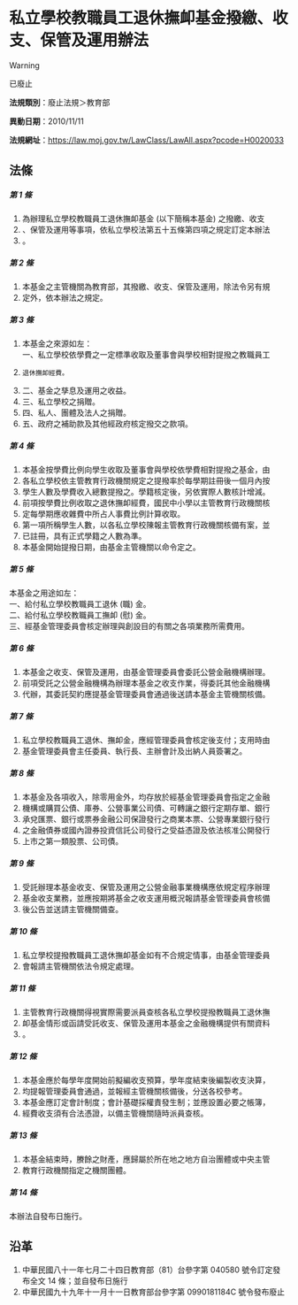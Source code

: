# 私立學校教職員工退休撫卹基金撥繳、收支、保管及運用辦法
> [!WARNING]
> 已廢止

**法規類別**：廢止法規＞教育部

**異動日期**：2010/11/11  

**法規網址**：https://law.moj.gov.tw/LawClass/LawAll.aspx?pcode=H0020033



## 法條
##### 第 1 條
1. 為辦理私立學校教職員工退休撫卹基金 (以下簡稱本基金) 之撥繳、收支
1. 、保管及運用等事項，依私立學校法第五十五條第四項之規定訂定本辦法
1. 。

##### 第 2 條
1. 本基金之主管機關為教育部，其撥繳、收支、保管及運用，除法令另有規
1. 定外，依本辦法之規定。

##### 第 3 條
1. 本基金之來源如左：  
一、私立學校依學費之一定標準收取及董事會與學校相對提撥之教職員工
1.     退休撫卹經費。
1. 二、基金之孳息及運用之收益。
1. 三、私立學校之捐贈。
1. 四、私人、團體及法人之捐贈。
1. 五、政府之補助款及其他經政府核定撥交之款項。

##### 第 4 條
1. 本基金按學費比例向學生收取及董事會與學校依學費相對提撥之基金，由
1. 各私立學校依主管教育行政機關規定之提撥率於每學期註冊後一個月內按
1. 學生人數及學費收入總數提撥之。學籍核定後，另依實際人數核計增減。
1. 前項按學費比例收取之退休撫卹經費，國民中小學以主管教育行政機關核
1. 定每學期應收雜費中所占人事費比例計算收取。
1. 第一項所稱學生人數，以各私立學校陳報主管教育行政機關核備有案，並
1. 已註冊，具有正式學籍之人數為準。
1. 本基金開始提撥日期，由基金主管機關以命令定之。

##### 第 5 條
本基金之用途如左：  
一、給付私立學校教職員工退休 (職) 金。  
二、給付私立學校教職員工撫卹 (慰) 金。  
三、經基金管理委員會核定辦理與創設目的有關之各項業務所需費用。

##### 第 6 條
1. 本基金之收支、保管及運用，由基金管理委員會委託公營金融機構辦理。
1. 前項受託之公營金融機構為辦理本基金之收支作業，得委託其他金融機構
1. 代辦，其委託契約應提基金管理委員會通過後送請本基金主管機關核備。

##### 第 7 條
1. 私立學校教職員工退休、撫卹金，應經管理委員會核定後支付；支用時由
1. 基金管理委員會主任委員、執行長、主辦會計及出納人員簽署之。

##### 第 8 條
1. 本基金及各項收入，除零用金外，均存放於經基金管理委員會指定之金融
1. 機構或購買公債、庫券、公營事業公司債、可轉讓之銀行定期存單、銀行
1. 承兌匯票、銀行或票券金融公司保證發行之商業本票、公營專業銀行發行
1. 之金融債券或國內證券投資信託公司發行之受益憑證及依法核准公開發行
1. 上市之第一類股票、公司債。

##### 第 9 條
1. 受託辦理本基金收支、保管及運用之公營金融事業機構應依規定程序辦理
1. 基金收支業務，並應按期將基金之收支運用概況報請基金管理委員會核備
1. 後公告並送請主管機關備查。

##### 第 10 條
1. 私立學校提撥教職員工退休撫卹基金如有不合規定情事，由基金管理委員
1. 會報請主管機關依法令規定處理。

##### 第 11 條
1. 主管教育行政機關得視實際需要派員查核各私立學校提撥教職員工退休撫
1. 卹基金情形或函請受託收支、保管及運用本基金之金融機構提供有關資料
1. 。

##### 第 12 條
1. 本基金應於每學年度開始前擬編收支預算，學年度結束後編製收支決算，
1. 均提報管理委員會通過，並報經主管機關核備後，分送各校參考。
1. 本基金應訂定會計制度；會計基礎採權責發生制；並應設置必要之帳簿，
1. 經費收支須有合法憑證，以備主管機關隨時派員查核。

##### 第 13 條
1. 本基金結束時，賸餘之財產，應歸屬於所在地之地方自治團體或中央主管
1. 教育行政機關指定之機關團體。

##### 第 14 條
本辦法自發布日施行。

## 沿革
1. 中華民國八十一年七月二十四日教育部（81）台參字第 040580 號令訂定發布全文 14 條；並自發布日施行
1. 中華民國九十九年十一月十一日教育部台參字第 0990181184C  號令發布廢止

